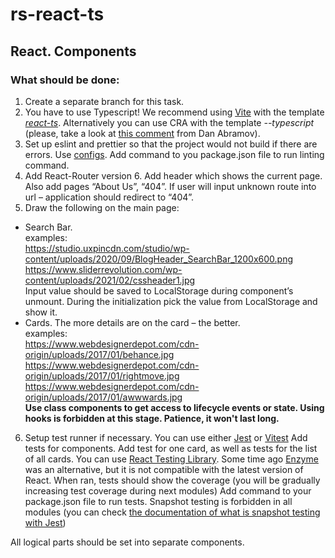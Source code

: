 # rs-react-ts

## React. Components

### What should be done:

1. Create a separate branch for this task.
2. You have to use Typescript! We recommend using [Vite](https://vitejs.dev/guide/) with the template [_react-ts_](https://vite.new/react-ts). Alternatively you can use CRA with the template _--typescript_ (please, take a look at [this comment](https://github.com/reactjs/reactjs.org/pull/5487#issuecomment-1409720741) from Dan Abramov).
3. Set up eslint and prettier so that the project would not build if there are errors. Use [configs](https://github.com/rolling-scopes-school/tasks/blob/master/react/modules/module01/configs.md). Add command to you package.json file to run linting command.
4. Add React-Router version 6. Add header which shows the current page. Also add pages “About Us”, “404”. If user will input unknown route into url – application should redirect to “404”.
5. Draw the following on the main page:

- Search Bar.\
  examples:\
  https://studio.uxpincdn.com/studio/wp-content/uploads/2020/09/BlogHeader_SearchBar_1200x600.png \
  https://www.sliderrevolution.com/wp-content/uploads/2021/02/cssheader1.jpg \
  Input value should be saved to LocalStorage during component’s unmount. During the initialization pick the value from LocalStorage and show it.
- Cards. The more details are on the card – the better.\
  examples: \
  https://www.webdesignerdepot.com/cdn-origin/uploads/2017/01/behance.jpg \
  https://www.webdesignerdepot.com/cdn-origin/uploads/2017/01/rightmove.jpg \
  https://www.webdesignerdepot.com/cdn-origin/uploads/2017/01/awwwards.jpg \
  **Use class components to get access to lifecycle events or state. Using hooks is forbidden at this stage. Patience, it won't last long.**

6. Setup test runner if necessary. You can use either [Jest](https://jestjs.io/docs/getting-started) or [Vitest](https://vitest.dev/guide/)
   Add tests for components. Add test for one card, as well as tests for the list of all cards. You can use [React Testing Library](https://testing-library.com/docs/react-testing-library/intro/). Some time ago [Enzyme](https://enzymejs.github.io/enzyme/) was an alternative, but it is not compatible with the latest version of React.
   When ran, tests should show the coverage (you will be gradually increasing test coverage during next modules)
   Add command to your package.json file to run tests.
   Snapshot testing is forbidden in all modules (you can check [the documentation of what is snapshot testing with Jest](https://jestjs.io/docs/snapshot-testing))

All logical parts should be set into separate components.
